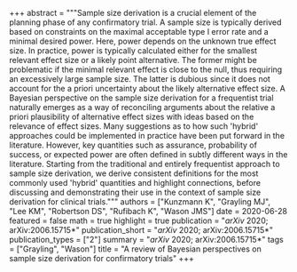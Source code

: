 +++
abstract = """Sample size derivation is a crucial element of the planning phase of any confirmatory trial. A sample size is typically derived based on constraints on the maximal acceptable type I error rate and a minimal desired power. Here, power depends on the unknown true effect size. In practice, power is typically calculated either for the smallest relevant effect size or a likely point alternative. The former might be problematic if the minimal relevant effect is close to the null, thus requiring an excessively large sample size. The latter is dubious since it does not account for the a priori uncertainty about the likely alternative effect size. A Bayesian perspective on the sample size derivation for a frequentist trial naturally emerges as a way of reconciling arguments about the relative a priori plausibility of alternative effect sizes with ideas based on the relevance of effect sizes. Many suggestions as to how such 'hybrid' approaches could be implemented in practice have been put forward in the literature. However, key quantities such as assurance, probability of success, or expected power are often defined in subtly different ways in the literature. Starting from the traditional and entirely frequentist approach to sample size derivation, we derive consistent definitions for the most commonly used 'hybrid' quantities and highlight connections, before discussing and demonstrating their use in the context of sample size derivation for clinical trials."""
authors = ["Kunzmann K", "Grayling MJ", "Lee KM", "Robertson DS", "Rufibach K", "Wason JMS"]
date = 2020-06-28
featured = false
math = true
highlight = true
publication = "*arXiv* 2020; arXiv:2006.15715*"
publication_short = "*arXiv* 2020; arXiv:2006.15715*"
publication_types = ["2"]
summary = "*arXiv* 2020; arXiv:2006.15715*"
tags = ["Grayling", "Wason"]
title = "A review of Bayesian perspectives on sample size derivation for confirmatory trials"
+++

